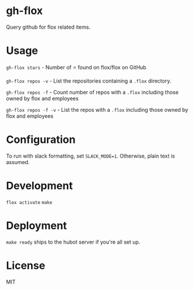# gh-flox

Query github for flox related items.

# Usage

`gh-flox stars` - Number of :star: found on flox/flox on GitHub

`gh-flox repos -v` - List the repositories containing a `.flox` directory.

`gh-flox repos -f` - Count number of repos with a `.flox` including those owned by flox and employees

`gh-flox repos -f -v` - List the repos with a `.flox` including those owned by flox and employees

# Configuration

To run with slack formatting, set `SLACK_MODE=1`. Otherwise, plain text is assumed.

# Development

`flox activate`
`make`

# Deployment

`make ready` ships to the hubot server if you're all set up. 

# License
MIT
